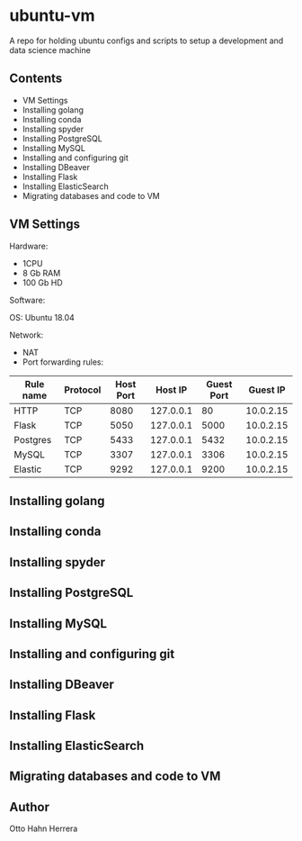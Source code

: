 # ubuntu-vm

A repo for holding ubuntu configs and scripts to setup a development and data science machine

## Contents

- VM Settings
- Installing golang
- Installing conda
- Installing spyder
- Installing PostgreSQL
- Installing MySQL
- Installing and configuring git
- Installing DBeaver
- Installing Flask
- Installing ElasticSearch
- Migrating databases and code to VM

## VM Settings

Hardware:

- 1CPU
- 8 Gb RAM
- 100 Gb HD

Software:

OS: Ubuntu 18.04

Network:

- NAT
- Port forwarding rules:

Rule name | Protocol | Host Port | Host IP | Guest Port | Guest IP
----------|----------|-----------|---------|------------|---------
HTTP      | TCP      | 8080      | 127.0.0.1 | 80       | 10.0.2.15
Flask     | TCP      | 5050      | 127.0.0.1 | 5000     | 10.0.2.15
Postgres  | TCP      | 5433      | 127.0.0.1 | 5432     | 10.0.2.15    
MySQL     | TCP      | 3307      | 127.0.0.1 | 3306     | 10.0.2.15
Elastic   | TCP      | 9292      | 127.0.0.1 | 9200     | 10.0.2.15

## Installing golang

## Installing conda

## Installing spyder

## Installing PostgreSQL

## Installing MySQL

## Installing and configuring git

## Installing DBeaver

## Installing Flask

## Installing ElasticSearch

## Migrating databases and code to VM

## Author

Otto Hahn Herrera
